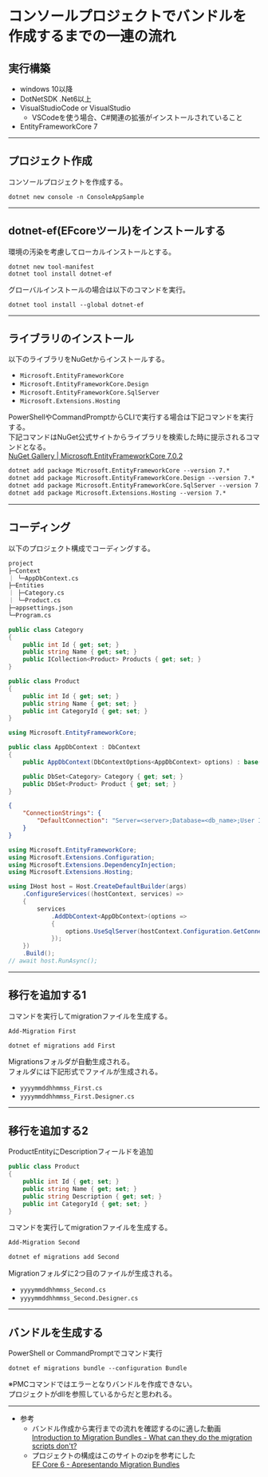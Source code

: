 # コンソールプロジェクトでバンドルを作成するまでの一連の流れ

## 実行構築

- windows 10以降  
- DotNetSDK .Net6以上  
- VisualStudioCode or VisualStudio  
  - VSCodeを使う場合、C#関連の拡張がインストールされていること  
- EntityFrameworkCore 7  

---

## プロジェクト作成

コンソールプロジェクトを作成する。  

`dotnet new console -n ConsoleAppSample`  

---

## dotnet-ef(EFcoreツール)をインストールする  

環境の汚染を考慮してローカルインストールとする。  

``` .NET CLI
dotnet new tool-manifest
dotnet tool install dotnet-ef
```

グローバルインストールの場合は以下のコマンドを実行。

``` .NET CLI
dotnet tool install --global dotnet-ef
```

---

## ライブラリのインストール

以下のライブラリをNuGetからインストールする。  

- `Microsoft.EntityFrameworkCore`  
- `Microsoft.EntityFrameworkCore.Design`  
- `Microsoft.EntityFrameworkCore.SqlServer`  
- `Microsoft.Extensions.Hosting`  

PowerShellやCommandPromptからCLIで実行する場合は下記コマンドを実行する。  
下記コマンドはNuGet公式サイトからライブラリを検索した時に提示されるコマンドとなる。  
[NuGet Gallery | Microsoft.EntityFrameworkCore 7.0.2](https://www.nuget.org/packages/Microsoft.EntityFrameworkCore)  

``` txt
dotnet add package Microsoft.EntityFrameworkCore --version 7.*
dotnet add package Microsoft.EntityFrameworkCore.Design --version 7.*
dotnet add package Microsoft.EntityFrameworkCore.SqlServer --version 7.*
dotnet add package Microsoft.Extensions.Hosting --version 7.*
```

---

## コーディング

以下のプロジェクト構成でコーディングする。  

``` txt
project
├─Context
｜ └─AppDbContext.cs
├─Entities
｜ ├─Category.cs
｜ └─Product.cs
├─appsettings.json
└─Program.cs
```

``` cs : Entity
public class Category
{
    public int Id { get; set; }
    public string Name { get; set; }
    public ICollection<Product> Products { get; set; }
}

public class Product
{
    public int Id { get; set; }
    public string Name { get; set; }
    public int CategoryId { get; set; }
}
```

``` cs : context
using Microsoft.EntityFrameworkCore;

public class AppDbContext : DbContext
{
    public AppDbContext(DbContextOptions<AppDbContext> options) : base(options) { }

    public DbSet<Category> Category { get; set; }
    public DbSet<Product> Product { get; set; }
}
```

``` json : appsettings.json
{
    "ConnectionStrings": {
        "DefaultConnection": "Server=<server>;Database=<db_name>;User ID=<user_id>;Password=<passwd>"
    }
}
```

``` cs : Program.cs
using Microsoft.EntityFrameworkCore;
using Microsoft.Extensions.Configuration;
using Microsoft.Extensions.DependencyInjection;
using Microsoft.Extensions.Hosting;

using IHost host = Host.CreateDefaultBuilder(args)
    .ConfigureServices((hostContext, services) =>
    {
        services
            .AddDbContext<AppDbContext>(options =>
            {
                options.UseSqlServer(hostContext.Configuration.GetConnectionString("DefaultConnection"));
            });
    })
    .Build();
// await host.RunAsync();
```

---

## 移行を追加する1

コマンドを実行してmigrationファイルを生成する。  

``` txt : PMCコマンド  
Add-Migration First
```

``` txt : dotnet-ef
dotnet ef migrations add First
```

Migrationsフォルダが自動生成される。  
フォルダには下記形式でファイルが生成される。  

- `yyyymmddhhmmss_First.cs`  
- `yyyymmddhhmmss_First.Designer.cs`  

---

## 移行を追加する2

ProductEntityにDescriptionフィールドを追加  

``` cs : entity
public class Product
{
    public int Id { get; set; }
    public string Name { get; set; }
    public string Description { get; set; }
    public int CategoryId { get; set; }
}
```

コマンドを実行してmigrationファイルを生成する。  

``` txt : PMCコマンド  
Add-Migration Second
```

``` txt : dotnet-ef
dotnet ef migrations add Second
```

Migrationフォルダに2つ目のファイルが生成される。  

- `yyyymmddhhmmss_Second.cs`  
- `yyyymmddhhmmss_Second.Designer.cs`  

---

## バンドルを生成する  

PowerShell or CommandPromptでコマンド実行  

`dotnet ef migrations bundle --configuration Bundle`  

※PMCコマンドではエラーとなりバンドルを作成できない。  
プロジェクトがdllを参照しているからだと思われる。  

---

- 参考  
  - バンドル作成から実行までの流れを確認するのに適した動画  
    [Introduction to Migration Bundles - What can they do the migration scripts don't?](https://www.youtube.com/watch?v=mBxSONeKbPk)  
  - プロジェクトの構成はこのサイトのzipを参考にした  
    [EF Core 6  - Apresentando Migration Bundles](https://macoratti.net/21/09/efc6_migbndl1.htm)  
